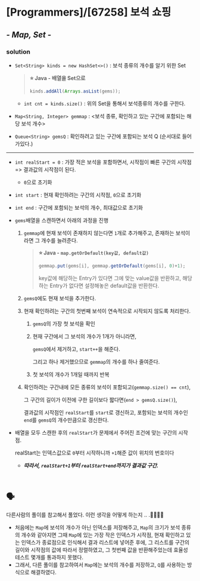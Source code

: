 # [Programmers]/[67258] 보석 쇼핑

## *- Map, Set -*

### solution

* `Set<String> kinds = new HashSet<>()` : 보석 종류의 개수를 알기 위한 Set

  > **:star: Java - 배열을 Set으로**
  >
  > ```java
  > kinds.addAll(Arrays.asList(gems));
  > ```

  * `int cnt = kinds.size()` : 위의 Set을 통해서 보석종류의 개수를 구한다.

* `Map<String, Integer> gemmap` : <보석 종류, 확인하고 있는 구간에 포함되는 해당 보석 개수>

* `Queue<String> gemsQ` : 확인하려고 있는 구간에 포함되는 보석 Q (순서대로 들어가있다.)

------

* `int realStart = 0` : 가장 적은 보석을 포함하면서, 시작점이 빠른 구간의 시작점 => 결과값의 시작점이 된다.
  * `0`으로 초기화
* `int start` : 현재 확인하려는 구간의 시작점, `0`으로 초기화
* `int end` : 구간에 포함되는 보석의 개수, 최대값으로 초기화

* `gems`배열을 스캔하면서 아래의 과정을 진행

  1. `gemmap`에 현재 보석이 존재하지 않는다면 `1`개로 추가해주고, 존재하는 보석이라면 그 개수를 늘려준다.

     > **:star: Java - `map.getOrDefault(key값, default값)`**
     >
     > ```java
     > gemmap.put(gems[i], gemmap.getOrDefault(gems[i], 0)+1);
     > ```
     >
     > key값에 해당하는 Entry가 있다면 그에 맞는 value값을 반환하고, 해당하는 Entry가 없다면 설정해놓은 default값을 반환한다.

  2. `gemsQ`에도 현재 보석을 추가한다.

  3. 현재 확인하려는 구간의 첫번째 보석이 연속적으로 시작되지 않도록 처리한다.

     1. `gemsQ`의 가장 첫 보석을 확인

     2. 현재 구간에서 그 보석의 개수가 1개가 아니라면, 

        `gemsQ`에서 제거하고, `start++`을 해준다.

        그리고 하나 제거했으므로 `gemmap`의 개수를 하나 줄여준다.

     3. 첫 보석의 개수가 1개일 때까지 반복

  4. 확인하려는 구간내에 모든 종류의 보석이 포함되고(`gemmap.size() == cnt`), 

     그 구간의 길이가 이전에 구한 길이보다 짧다면(`end > gemsQ.size()`),

     결과값의 시작점인 `realStart`를 `start`로 갱신하고, 포함되는 보석의 개수인 `end`를 `gemsQ`의 개수만큼으로 갱신한다.

* 배열을 모두 스캔한 후의 `realStart`가 문제에서 주어진 조건에 맞는 구간의 시작점.

  realStart는 인덱스값으로 `0`부터 시작하니까 `+1`해준 값이 위치의 번호이다

  * ***따라서, `realStart+1`부터 `realStart+end`까지가 결과값 구간.***

</br>

## :speaking_head:

다른사람의 풀이를 참고해서 풀었다. 이런 생각을 어떻게 하는지 .. .🤦‍♀️🤦‍♂️

* 처음에는 `Map`에 보석의 개수가 아닌 인덱스를 저장해주고, `Map`의 크기가 보석 종류의 개수와 같아지면 그때 `Map`에 있는 가장 작은 인덱스가 시작점, 현재 확인하고 있는 인덱스가 종료점으로 인식해서 결과 리스트에 넣어준 후에, 그 리스트를 구간의 길이와 시작점의 값에 따라서 정렬하였고, 그 첫번째 값을 반환해주었는데 효율성 테스트 몇개를 통과하지 못했다.
* 그래서, 다른 풀이를 참고하여서 `Map`에는 보석의 개수를 저장하고, `Q`를 사용하는 방식으로 해결하였다.